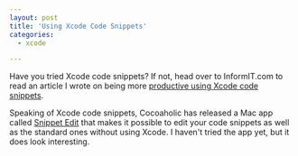 ```yaml
---
layout: post
title: 'Using Xcode Code Snippets'
categories:
  - xcode

---
```


Have you tried Xcode code snippets? If not, head over to InformIT.com to read an article I wrote on being more [productive using Xcode code snippets](http://www.informit.com/articles/article.aspx?p=1914191). 

Speaking of Xcode code snippets, Cocoaholic has released a Mac app called [Snippet Edit](http://cocoaholic.com/snippet_edit/) that makes it possible to edit your code snippets as well as the standard ones without using Xcode. I haven't tried the app yet, but it does look interesting.

